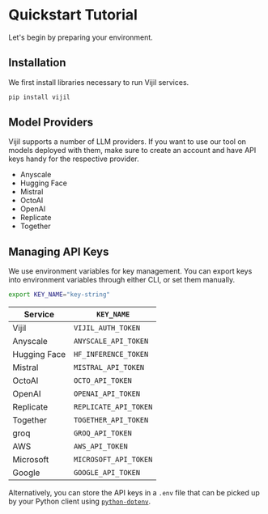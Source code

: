 # Quickstart Tutorial

Let's begin by preparing your environment.

## Installation

We first install libraries necessary to run Vijil services.

```bash
pip install vijil
```

## Model Providers

Vijil supports a number of LLM providers. If you want to use our tool on models deployed with them, make sure to create an account and have API keys handy for the respective provider.

* Anyscale
* Hugging Face
* Mistral
* OctoAI
* OpenAI
* Replicate
* Together

## Managing API Keys

We use environment variables for key management. You can export keys into environment variables through either CLI, or set them manually.

```bash
export KEY_NAME="key-string"
```

| Service | `KEY_NAME` |
|---|---|
| Vijil | `VIJIL_AUTH_TOKEN` |
| Anyscale | `ANYSCALE_API_TOKEN` |
| Hugging Face | `HF_INFERENCE_TOKEN` |
| Mistral | `MISTRAL_API_TOKEN` |
| OctoAI | `OCTO_API_TOKEN` |
| OpenAI | `OPENAI_API_TOKEN` |
| Replicate | `REPLICATE_API_TOKEN` |
| Together | `TOGETHER_API_TOKEN` |
| groq | `GROQ_API_TOKEN` |
| AWS | `AWS_API_TOKEN` |
| Microsoft | `MICROSOFT_API_TOKEN` |
| Google | `GOOGLE_API_TOKEN` |


Alternatively, you can store the API keys in a `.env` file that can be picked up by your Python client using [``python-dotenv``](https://pypi.org/project/python-dotenv/).
